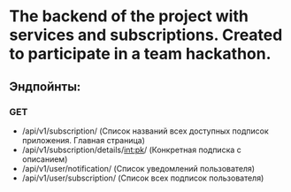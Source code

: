 # The backend of the project with services and subscriptions. Created to participate in a team hackathon.

## Эндпойнты:

### GET

* /api/v1/subscription/ (Список названий всех доступных подписок приложения. Главная страница)
* /api/v1/subscription/details/<int:pk>/ (Конкретная подписка с описанием)
* /api/v1/user/notification/ (Список уведомлений пользователя)
* /api/v1/user/subscription/ (Список всех подписок пользователя)